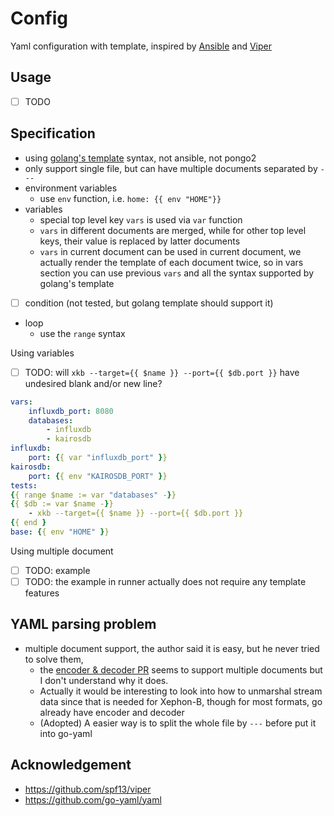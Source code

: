 # Config

Yaml configuration with template, inspired by [Ansible](http://docs.ansible.com/ansible/playbooks.html) and [Viper](https://github.com/spf13/viper)

## Usage

- [ ] TODO

## Specification

- using [golang's template](https://golang.org/pkg/text/template/) syntax, not ansible, not pongo2
- only support single file, but can have multiple documents separated by `---`
- environment variables
  - use `env` function, i.e. `home: {{ env "HOME"}}`
- variables
  - special top level key `vars` is used via `var` function
  - `vars` in different documents are merged, while for other top level keys, their value is replaced by latter documents
  - `vars` in current document can be used in current document, we actually render the template of each document twice, so in vars
  section you can use previous `vars` and all the syntax supported by golang's template
- [ ] condition (not tested, but golang template should support it)
- loop
  - use the `range` syntax

Using variables

- [ ] TODO: will `xkb --target={{ $name }} --port={{ $db.port }}` have undesired blank and/or new line?

````yaml
vars:
    influxdb_port: 8080
    databases:
        - influxdb
        - kairosdb
influxdb:
    port: {{ var "influxdb_port" }}
kairosdb:
    port: {{ env "KAIROSDB_PORT" }}
tests:
{{ range $name := var "databases" -}}
{{ $db := var $name -}}
    - xkb --target={{ $name }} --port={{ $db.port }}
{{ end }
base: {{ env "HOME" }}
````

Using multiple document

<!-- FIXED: it seems --- is treated as front matter http://assemble.io/docs/YAML-front-matter.html -->

- [ ] TODO: example
- [ ] TODO: the example in runner actually does not require any template features

## YAML parsing problem

- multiple document support, the author said it is easy, but he never tried to solve them,
  - the [encoder & decoder PR](https://github.com/go-yaml/yaml/pull/163/) seems to support multiple documents but I don't
understand why it does.
  - Actually it would be interesting to look into how to unmarshal stream data since that is needed for Xephon-B,
though for most formats, go already have encoder and decoder
  - (Adopted) A easier way is to split the whole file by `---` before put it into go-yaml
  
## Acknowledgement

- https://github.com/spf13/viper
- https://github.com/go-yaml/yaml
